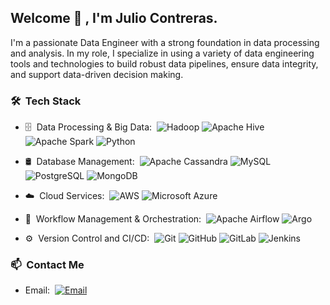 <h2> Welcome 👋 , I'm Julio Contreras.</h2>

I'm a passionate Data Engineer with a strong foundation in data processing and analysis. In my role, I specialize in using a variety of data engineering tools and technologies to build robust data pipelines, ensure data integrity, and support data-driven decision making.

<h3> 🛠 &nbsp;Tech Stack</h3>

- 🗄 &nbsp;Data Processing & Big Data:&nbsp;
  ![Hadoop](https://img.shields.io/badge/-Hadoop-black?style=flat-square&logo=Apache-Hadoop)
  ![Apache Hive](https://img.shields.io/badge/-Apache%20Hive-FDEE21?style=flat-square&logo=Apache-Hive&logoColor=black)
  ![Apache Spark](https://img.shields.io/badge/-Apache%20Spark-E25A1C?style=flat-square&logo=Apache-Spark&logoColor=white)
  ![Python](https://img.shields.io/badge/-Python-3776AB?style=flat-square&logo=Python&logoColor=white)

- 🛢 &nbsp;Database Management:&nbsp;
  ![Apache Cassandra](https://img.shields.io/badge/-Apache%20Cassandra-1287B1?style=flat-square&logo=Apache-Cassandra&logoColor=white)
  ![MySQL](https://img.shields.io/badge/-MySQL-4479A1?style=flat-square&logo=MySQL&logoColor=white)
  ![PostgreSQL](https://img.shields.io/badge/-PostgreSQL-336791?style=flat-square&logo=PostgreSQL&logoColor=white)
  ![MongoDB](https://img.shields.io/badge/-MongoDB-47A248?style=flat-square&logo=MongoDB&logoColor=white)

- ☁️ &nbsp;Cloud Services:&nbsp;
  ![AWS](https://img.shields.io/badge/-AWS-232F3E?style=flat-square&logo=Amazon-AWS&logoColor=white)
  ![Microsoft Azure](https://img.shields.io/badge/-Microsoft%20Azure-0089D6?style=flat-square&logo=Microsoft-Azure&logoColor=white)

- 🔄 &nbsp;Workflow Management & Orchestration:&nbsp;
  ![Apache Airflow](https://img.shields.io/badge/-Apache%20Airflow-017CEE?style=flat-square&logo=Apache-Airflow&logoColor=white)
  ![Argo](https://img.shields.io/badge/-Argo-7A9EBF?style=flat-square&logo=Argo&logoColor=white)

- ⚙️ &nbsp;Version Control and CI/CD:&nbsp;
  ![Git](https://img.shields.io/badge/-Git-F05032?style=flat-square&logo=Git&logoColor=white)
  ![GitHub](https://img.shields.io/badge/-GitHub-181717?style=flat-square&logo=GitHub&logoColor=white)
  ![GitLab](https://img.shields.io/badge/-GitLab-FCA121?style=flat-square&logo=GitLab&logoColor=white)
  ![Jenkins](https://img.shields.io/badge/-Jenkins-D24939?style=flat-square&logo=Jenkins&logoColor=white)

<h3> 📫 &nbsp;Contact Me</h3>

- Email:&nbsp;
  [![Email](https://img.shields.io/badge/-julio.contreras0429%40gmail.com-c14438?style=flat-square&logo=Gmail&logoColor=white)](mailto:julio.contreras0429@gmail.com.com)

